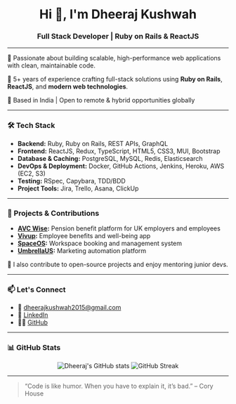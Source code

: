 <h1 align="center">Hi 👋, I'm Dheeraj Kushwah</h1>
<h3 align="center">Full Stack Developer | Ruby on Rails & ReactJS</h3>

---

🔧 Passionate about building scalable, high-performance web applications with clean, maintainable code.

🚀 5+ years of experience crafting full-stack solutions using **Ruby on Rails**, **ReactJS**, and **modern web technologies**.

📍 Based in India | Open to remote & hybrid opportunities globally

---

### 🛠️ Tech Stack

- **Backend:** Ruby, Ruby on Rails, REST APIs, GraphQL  
- **Frontend:** ReactJS, Redux, TypeScript, HTML5, CSS3, MUI, Bootstrap  
- **Database & Caching:** PostgreSQL, MySQL, Redis, Elasticsearch  
- **DevOps & Deployment:** Docker, GitHub Actions, Jenkins, Heroku, AWS (EC2, S3)  
- **Testing:** RSpec, Capybara, TDD/BDD  
- **Project Tools:** Jira, Trello, Asana, ClickUp

---

### 💼 Projects & Contributions

- **[AVC Wise](https://avcwise.co.uk):** Pension benefit platform for UK employers and employees  
- **[Vivup](https://vivup.co.uk):** Employee benefits and well-being app  
- **[SpaceOS](https://spaceos.io):** Workspace booking and management system  
- **[UmbrellaUS](https://www.umbrellaus.com/):** Marketing automation platform

📌 I also contribute to open-source projects and enjoy mentoring junior devs.

---

### 📫 Let's Connect

- 📧 [dheerajkushwah2015@gmail.com](mailto:dheerajkushwah2015@gmail.com)  
- 💼 [LinkedIn](https://www.linkedin.com/in/dheerajkushwah)  
- 🧑‍💻 [GitHub](https://github.com/dheerajkushwah96)

---

### 📊 GitHub Stats

<p align="center">
  <img src="https://github-readme-stats.vercel.app/api?username=dheerajkushwah96&show_icons=true&theme=radical" alt="Dheeraj's GitHub stats" />
  <img src="https://github-readme-streak-stats.herokuapp.com/?user=dheerajkushwah96&theme=radical" alt="GitHub Streak" />
</p>

---

> “Code is like humor. When you have to explain it, it’s bad.” – Cory House

